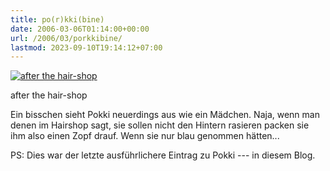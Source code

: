 ```yaml
---
title: po(r)kki(bine)
date: 2006-03-06T01:14:00+00:00
url: /2006/03/porkkibine/
lastmod: 2023-09-10T19:14:12+07:00
---
```

<div class="flickr">
  <a href="http://www.flickr.com/photos/schreibblogade/108556487/" title="after the hair-shop"><img src="//static.flickr.com/39/108556487_118c23271b.jpg" alt="after the hair-shop" /></a></p>

  <p>
    after the hair-shop
  </p>
</div>

Ein bisschen sieht Pokki neuerdings aus wie ein Mädchen. Naja, wenn man denen im Hairshop sagt, sie sollen nicht den Hintern rasieren packen sie ihm also einen Zopf drauf. Wenn sie nur blau genommen hätten...

PS: Dies war der letzte ausführlichere Eintrag zu Pokki --- in diesem Blog.
